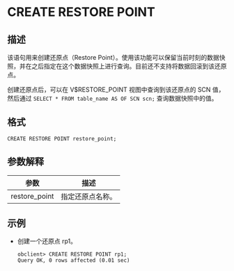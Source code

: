 CREATE RESTORE POINT 
=========================================



描述 
-----------------------

该语句用来创建还原点（Restore Point）。使用该功能可以保留当前时刻的数据快照，并在之后指定在这个数据快照上进行查询。目前还不支持将数据回滚到该还原点。

创建还原点后，可以在 V$RESTORE_POINT 视图中查询到该还原点的 SCN 值，然后通过 `SELECT * FROM table_name AS OF SCN scn;` 查询数据快照中的值。

格式 
-----------------------

```unknow
CREATE RESTORE POINT restore_point;
```



参数解释 
-------------------------



|      参数       |    描述    |
|---------------|----------|
| restore_point | 指定还原点名称。 |



示例 
-----------------------

* 创建一个还原点 rp1。

  ```unknow
  obclient> CREATE RESTORE POINT rp1;
  Query OK, 0 rows affected (0.01 sec)
  ```

  




